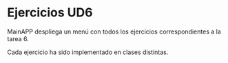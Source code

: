 # Ejercicios UD6

MainAPP despliega un menú con todos los ejercicios correspondientes a la tarea 6.

Cada ejercicio ha sido implementado en clases distintas.
